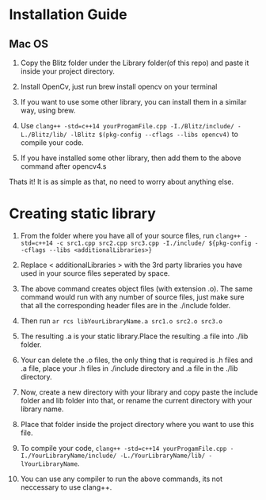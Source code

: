 # Installation Guide

## Mac OS

1. Copy the Blitz folder under the Library folder(of this repo) and paste it inside your project directory.

2. Install OpenCv, just run brew install opencv on your terminal

3. If you want to use some other library, you can install them in a similar way, using brew.

4. Use `clang++ -std=c++14 yourProgamFile.cpp -I./Blitz/include/ -L./Blitz/lib/ -lBlitz $(pkg-config --cflags --libs opencv4)` to compile your code.

5. If you have installed some other library, then add them to the above command after opencv4.s

Thats it! It is as simple as that, no need to worry about anything else.

# Creating static library

1. From the folder where you have all of your source files, run `clang++ -std=c++14 -c src1.cpp src2.cpp src3.cpp -I./include/ ${pkg-config --cflags --libs <additionalLibraries>}`

2. Replace < additionalLibraries > with the 3rd party libraries you have used in your source files seperated by space.

3. The above command creates object files (with extension .o). The same command would run with any number of source files, just make sure that all the corresponding header files are in the ./include folder.

4. Then run `ar rcs libYourLibraryName.a src1.o src2.o src3.o`

5. The resulting .a is your static library.Place the resulting .a file into ./lib folder.

6. Your can delete the .o files, the only thing that is required is .h files and .a file, place your .h files in ./include directory and .a file in the ./lib directory.

7. Now, create a new directory with your library and copy paste the include folder and lib folder into that, or rename the current directory with your library name.

8. Place that folder inside the project directory where you want to use this file.

9. To compile your code, `clang++ -std=c++14 yourProgamFile.cpp -I./YourLibraryName/include/ -L./YourLibraryName/lib/ -lYourLibraryName`.

10. You can use any compiler to run the above commands, its not neccessary to use clang++.

